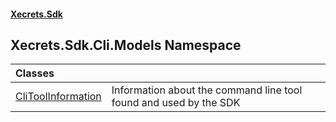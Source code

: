 #### [Xecrets.Sdk](index.md 'index')

## Xecrets.Sdk.Cli.Models Namespace

| Classes | |
| :--- | :--- |
| [CliToolInformation](Xecrets.Sdk.Cli.Models.CliToolInformation.md 'Xecrets.Sdk.Cli.Models.CliToolInformation') | Information about the command line tool found and used by the SDK |
